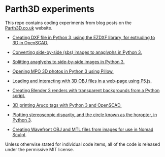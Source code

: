 # Parth3D experiments

This repo contains coding experiments from blog posts on the [Parth3D.co.uk](https://parth3d.co.uk/) website.

* [Creating DXF file in Python 3, using the EZDXF library, for extruding to 3D in OpenSCAD.](https://github.com/drandrewthomas/Parth3D-experiments/tree/main/python_ezdxf_openscad)

* [Converting side-by-side (sbs) images to anaglyphs in Python 3.](https://github.com/drandrewthomas/Parth3D-experiments/tree/main/python_sbs_anaglyph)

* [Splitting anaglyphs to side-by-side images in Python 3.](https://github.com/drandrewthomas/Parth3D-experiments/tree/main/python_anaglyph_splitting)

* [Opening MPO 3D photos in Python 3 using Pillow.](https://github.com/drandrewthomas/Parth3D-experiments/tree/main/python_mpo_opening)

* [Loading and interacting with 3D OBJ files in a web-page using P5.js.](https://github.com/drandrewthomas/Parth3D-experiments/blob/main/ufo_3d_p5js/readme.md)

* [Creating Blender 3 renders with transparent backgrounds from a Python script.](https://github.com/drandrewthomas/Parth3D-experiments/tree/main/python_blender_transparency)

* [3D printing Aruco tags with Python 3 and OpenSCAD.](https://github.com/drandrewthomas/Parth3D-experiments/tree/main/python_aruco_openscad)

* [Plotting stereoscopic disparity, and the circle known as the horopter, in Python 3](https://github.com/drandrewthomas/Parth3D-experiments/tree/main/pyton_horopter).

* [Creating Wavefront OBJ and MTL files from images for use in Nomad Sculpt](https://github.com/drandrewthomas/Parth3D-experiments/tree/main/python_photo_assets).

Unless otherwise stated for individual code items, all of the code is released under the permissive MIT license.

